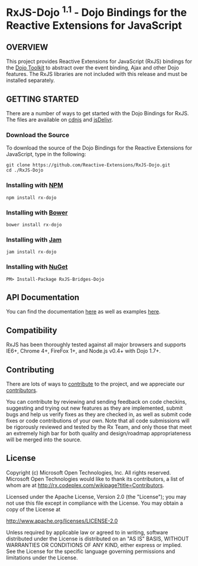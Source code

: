 RxJS-Dojo <sup>1.1</sup> - Dojo Bindings for the Reactive Extensions for JavaScript 
==========================================================
## OVERVIEW

This project provides Reactive Extensions for JavaScript (RxJS) bindings for the [Dojo Toolkit](http://dojotoolkit.org) to abstract over the event binding, Ajax and other Dojo features.  The RxJS libraries are not included with this release and must be installed separately.

## GETTING STARTED

There are a number of ways to get started with the Dojo Bindings for RxJS. The files are available on [cdnjs](http://cdnjs.com/) and [jsDelivr](http://www.jsdelivr.com/#!dojo.rxjs).

### Download the Source

To download the source of the Dojo Bindings for the Reactive Extensions for JavaScript, type in the following:

    git clone https://github.com/Reactive-Extensions/RxJS-Dojo.git
    cd ./RxJS-Dojo

### Installing with [NPM](https://npmjs.org/)

	npm install rx-dojo

### Installing with [Bower](http://bower.io/)

	bower install rx-dojo

### Installing with [Jam](http://jamjs.org/)
	
	jam install rx-dojo

### Installing with [NuGet](http://nuget.org)

	PM> Install-Package RxJS-Bridges-Dojo

##  API Documentation ##

You can find the documentation [here](https://github.com/Reactive-Extensions/RxJS-Dojo/tree/master/doc) as well as examples [here](https://github.com/Reactive-Extensions/RxJS-Dojo/tree/master/examples).

## Compatibility ##

RxJS has been thoroughly tested against all major browsers and supports IE6+, Chrome 4+, FireFox 1+, and Node.js v0.4+ with Dojo 1.7+. 

## Contributing ##

There are lots of ways to [contribute](https://github.com/Reactive-Extensions/RxJS-Dojo/wiki/Contributing) to the project, and we appreciate our [contributors](https://github.com/Reactive-Extensions/RxJS-Dojo/wiki/Contributors).

You can contribute by reviewing and sending feedback on code checkins, suggesting and trying out new features as they are implemented, submit bugs and help us verify fixes as they are checked in, as well as submit code fixes or code contributions of your own. Note that all code submissions will be rigorously reviewed and tested by the Rx Team, and only those that meet an extremely high bar for both quality and design/roadmap appropriateness will be merged into the source.

## License ##

Copyright (c) Microsoft Open Technologies, Inc.  All rights reserved.
Microsoft Open Technologies would like to thank its contributors, a list
of whom are at http://rx.codeplex.com/wikipage?title=Contributors.

Licensed under the Apache License, Version 2.0 (the "License"); you
may not use this file except in compliance with the License. You may
obtain a copy of the License at

http://www.apache.org/licenses/LICENSE-2.0

Unless required by applicable law or agreed to in writing, software
distributed under the License is distributed on an "AS IS" BASIS,
WITHOUT WARRANTIES OR CONDITIONS OF ANY KIND, either express or
implied. See the License for the specific language governing permissions
and limitations under the License.
